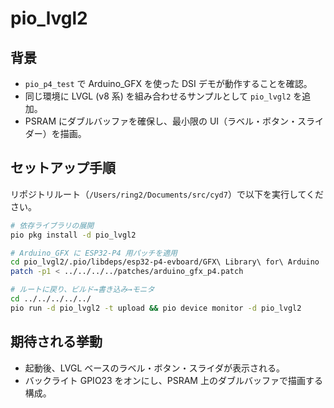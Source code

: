 # pio_lvgl2

## 背景
- `pio_p4_test` で Arduino_GFX を使った DSI デモが動作することを確認。
- 同じ環境に LVGL (v8 系) を組み合わせるサンプルとして `pio_lvgl2` を追加。
- PSRAM にダブルバッファを確保し、最小限の UI（ラベル・ボタン・スライダー）を描画。

## セットアップ手順
リポジトリルート（`/Users/ring2/Documents/src/cyd7`）で以下を実行してください。

```bash
# 依存ライブラリの展開
pio pkg install -d pio_lvgl2

# Arduino_GFX に ESP32-P4 用パッチを適用
cd pio_lvgl2/.pio/libdeps/esp32-p4-evboard/GFX\ Library\ for\ Arduino
patch -p1 < ../../../../patches/arduino_gfx_p4.patch

# ルートに戻り、ビルド→書き込み→モニタ
cd ../../../../../
pio run -d pio_lvgl2 -t upload && pio device monitor -d pio_lvgl2
```

## 期待される挙動
- 起動後、LVGL ベースのラベル・ボタン・スライダが表示される。
- バックライト GPIO23 をオンにし、PSRAM 上のダブルバッファで描画する構成。
